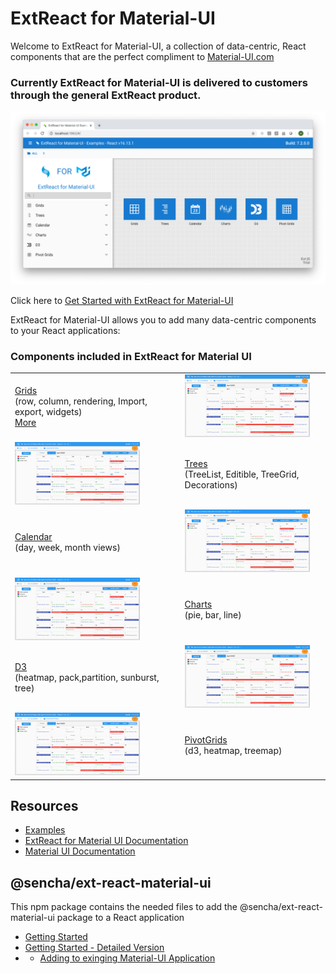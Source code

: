 # ExtReact for Material-UI

Welcome to ExtReact for Material-UI, a collection of data-centric, React components that are the perfect compliment to [Material-UI.com](https://material-ui.com/)

### Currently ExtReact for Material-UI is delivered to customers through the general ExtReact product.

<img src="examples.png" xheight="400" xwidth="800" >

Click here to [Get Started with ExtReact for Material-UI](ExtReact_for_Material-UI_GETTING_STARTED.md)

ExtReact for Material-UI allows you to add many data-centric components to your React applications:



### Components included in ExtReact for Material UI

|  |  |
| ------------- | ------------- |
| [Grids](http://se.sencha.com/ext-react-material-ui-examples/#/grids) <br/>(row, column, rendering, Import, export, widgets)<br/>[More](https://staging.sencha.com/grid/) | <img src="calendar.png" height="100" width="200" >|
| <img src="calendar.png" height="100" width="200" >                                               | [Trees](http://se.sencha.com/ext-react-material-ui-examples/#/trees)<br/>(TreeList, Editible, TreeGrid, Decorations)                                          |
| [Calendar](http://se.sencha.com/ext-react-material-ui-examples/#/calendar)<br/>(day, week, month views)                                                                     | <img src="calendar.png" height="100" width="200" >|
| <img src="calendar.png" height="100" width="200" >                                                    | [Charts](http://se.sencha.com/ext-react-material-ui-examples/#/charts)<br/>(pie, bar, line)                           |
| [D3](http://se.sencha.com/ext-react-material-ui-examples/#/d3)<br/>(heatmap, pack,partition, sunburst, tree)                                           | <img src="calendar.png" height="100" width="200" >|
| <img src="calendar.png" height="100" width="200" >                                                    | [PivotGrids](http://se.sencha.com/ext-react-material-ui-examples/#/pivot_grids)<br/>(d3, heatmap, treemap)                  |


## Resources

- [Examples](https://examples.sencha.com/ExtReact/7.2.0/ext-react-material-ui-documentation/)
- [ExtReact for Material UI Documentation](https://examples.sencha.com/ExtReact/7.2.0/ext-react-material-ui-documentation/)
- [Material UI Documentation](https://material-ui.com/)

## @sencha/ext-react-material-ui

This npm package contains the needed files to add the @sencha/ext-react-material-ui package to a React application
- [Getting Started](https://github.com/sencha/ext-react/blob/ext-react-7.2.1/packages/ext-react-material-ui/guides/ExtReact_for_Material-UI_GETTING_STARTED.md)
- [Getting Started - Detailed Version](https://github.com/sencha/ext-react/blob/ext-react-7.2.1/packages/ext-react-material-ui/guides/ExtReact_for_Material-UI_GETTING_STARTED_DETAILED.md)
- - [Adding to exinging Material-UI Application](https://github.com/sencha/ext-react/blob/ext-react-7.2.1/packages/ext-react-material-ui/guides/ExtReact_for_Material-UI_ADDING.md)